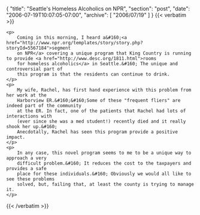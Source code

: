 {
  "title": "Seattle's Homeless Alcoholics on NPR",
  "section": "post",
  "date": "2006-07-19T10:07:05-07:00",
  "archive": [
    "2006/07/19"
  ]
}
{{< verbatim >}}

    <p>
        Coming in this morning, I heard a&#160;<a href="http://www.npr.org/templates/story/story.php?storyId=5567184">segment
        on NPR</a> covering a unique program that King Country is running to provide <a href="http://www.desc.org/1811.html">rooms
        for homeless alcoholics</a> in Seattle.&#160; The unique and controversial part of
        this program is that the residents can continue to drink. 
    </p>
    <p>
        My wife, Rachel, has first hand experience with this problem from her work at the
        Harborview ER.&#160;&#160;Some of these "frequent fliers" are indeed part of the community
        at the ER. In fact, one of the patients that Rachel had lots of interactions with
        (ever since she was a med student!) recently died and it really shook her up.&#160;
        Anecdotally, Rachel has seen this program provide a positive impact. 
    </p>
    <p>
        In any case, this novel program seems to me to be a unique way to approach a very
        difficult problem.&#160; It reduces the cost to the taxpayers and provides a safe
        place for these individuals.&#160; Obviously we would all like to see these problems
        solved, but, failing that, at least the county is trying to manage it. 
    </p>

{{< /verbatim >}}
